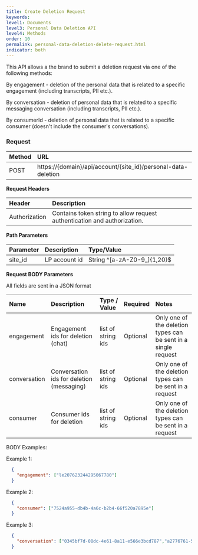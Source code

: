 ```yaml
---
title: Create Deletion Request
keywords:
level1: Documents
level3: Personal Data Deletion API
level4: Methods
order: 10
permalink: personal-data-deletion-delete-request.html
indicator: both
---
```


This API allows a the brand to submit a deletion request via one of the following methods:

By engagement - deletion of the personal data that is related to a specific engagement (including transcripts, PII etc.).

By conversation - deletion of personal data that is related to a specific messaging conversation (including transcripts, PII etc.).

By consumerId - deletion of personal data that is related to a specific consumer (doesn't include the consumer's conversations).

### Request

 |Method|      URL|  
 |:--------  |:---  |
 |POST|  https://{domain}/api/account/{site_id}/personal-data-deletion |

**Request Headers**

 |Header         |Description  |
 |:------|        :--------  |
 |Authorization|  Contains token string to allow request authentication and authorization.  |

 **Path Parameters**

  |Parameter|  Description|  Type/Value |
  |:------    |:--------    |:--------|
  |site_id|  LP account id|   String ^[a-zA-Z0-9_]{1,20}$|

 **Request BODY Parameters**


All fields are sent in a JSON format

 | Name | Description | Type / Value | Required | Notes |
 | :---- | :------- | :--------- | :--- | :--- |
 | engagement| Engagement ids for deletion (chat) | list of string ids | Optional | Only one of the deletion types can be sent in a single request |
 | conversation| Conversation ids for deletion (messaging) | list of string ids | Optional | Only one of the deletion types can be sent in a request |
 | consumer| Consumer ids for deletion | list of string ids | Optional | Only one of the deletion types can be sent in a request |

BODY Examples:

Example 1:

```json
  {
    "engagement": ["le207623244295067780"]
  }
```

Example 2:

```json
  {
    "consumer": ["7524a955-db4b-4a6c-b2b4-66f520a7895e"]
  }
```

Example 3:

```json
  {
    "conversation": ["0345bf7d-08dc-4e61-8a11-e566e3bcd787","a2776761-5e66-4ea8-83e7-a955cd925471"]
  }
```
